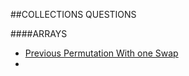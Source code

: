##COLLECTIONS QUESTIONS


####ARRAYS
* [Previous Permutation With one Swap](https://leetcode.com/problems/previous-permutation-with-one-swap/)
* 